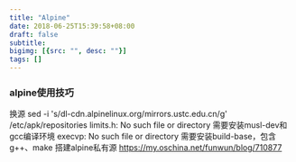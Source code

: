 ```yaml
---
title: "Alpine"
date: 2018-06-25T15:39:58+08:00
draft: false
subtitle:
bigimg: [{src: "", desc: ""}]
tags: []
---
```


<!--more-->

### alpine使用技巧

换源 sed -i 's/dl-cdn.alpinelinux.org/mirrors.ustc.edu.cn/g' /etc/apk/repositories
limits.h: No such file or directory 需要安装musl-dev和gcc编译环境
execvp: No such file or directory 需要安装build-base，包含g++、make
搭建alpine私有源 https://my.oschina.net/funwun/blog/710877